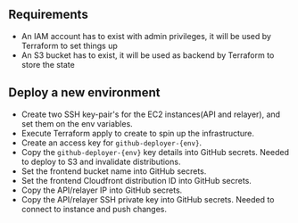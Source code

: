 ## Requirements

- An IAM account has to exist with admin privileges, it will be used by Terraform to set things up
- An S3 bucket has to exist, it will be used as backend by Terraform to store the state

## Deploy a new environment

- Create two SSH key-pair's for the EC2 instances(API and relayer), and set them on the env variables.
- Execute Terraform apply to create to spin up the infrastructure.
- Create an access key for `github-deployer-{env}`.
- Copy the `github-deployer-{env}` key details into GitHub secrets. Needed to deploy to S3 and invalidate distributions.
- Set the frontend bucket name into GitHub secrets.
- Set the frontend Cloudfront distribution ID into GitHub secrets.
- Copy the API/relayer IP into GitHub secrets.
- Copy the API/relayer SSH private key into GitHub secrets. Needed to connect to instance and push changes.
